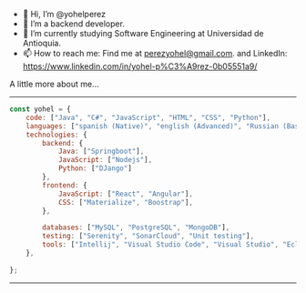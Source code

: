 - 👋 Hi, I’m @yohelperez
- 👀 I’m a backend developer.
- 🌱 I’m currently studying Software Engineering at Universidad de Antioquia.
- 📫 How to reach me: Find me at perezyohel@gmail.com. and LinkedIn: https://www.linkedin.com/in/yohel-p%C3%A9rez-0b05551a9/

<!---
yohelperez/yohelperez is a ✨ special ✨ repository because its `README.md` (this file) appears on your GitHub profile.
You can click the Preview link to take a look at your changes.
--->


A little more about me...  

---

```javascript
const yohel = {
    code: ["Java", "C#", "JavaScript", "HTML", "CSS", "Python"],
    languages: ["spanish (Native)", "english (Advanced)", "Russian (Basic)" ],
    technologies: {
        backend: {
            Java: ["Springboot"],
            JavaScript: ["Nodejs"],
            Python: ["DJango"]
        },
        frontend: {
            JavaScript: ["React", "Angular"],
            CSS: ["Materialize", "Boostrap"],
        },
  
        databases: ["MySQL", "PostgreSQL", "MongoDB"],
        testing: ["Serenity", "SonarCloud", "Unit testing"],
        tools: ["Intellij", "Visual Studio Code", "Visual Studio", "Eclipse", "Postman", "Git"]
    },
    
};
```
---
